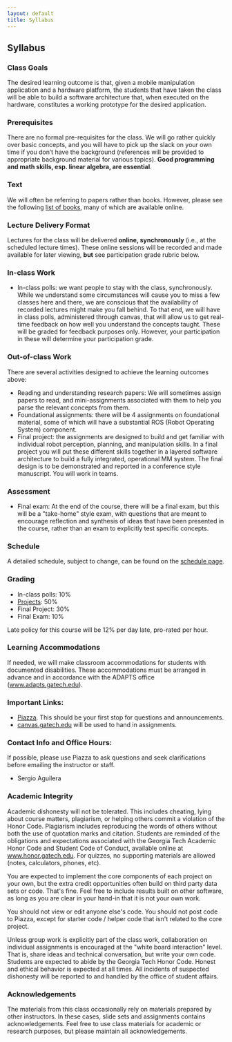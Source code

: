 ```yaml
---
layout: default
title: Syllabus
---
```


## Syllabus

### Class Goals
The desired learning outcome is that, given a mobile manipulation application and a hardware platform, the students that have taken the class will be able to build a software architecture that, when executed on the hardware, constitutes a working prototype for the desired application.

### Prerequisites
There are no formal pre-requisites for the class.  We will go rather quickly over basic concepts, and you will have to pick up the slack on your own time if you don’t have the background (references will be provided to appropriate background material for various topics). **Good programming and math skills, esp. linear algebra, are essential**.

### Text
We will often be referring to papers rather than books. However, please see the following [list of books](books.html), many of which are available online.

### Lecture Delivery Format
Lectures for the class will be delivered **online, synchronously** (i.e., at the scheduled lecture times). These online sessions will be recorded and made available for later viewing, **but** see participation grade rubric below.

### In-class Work
* In-class polls: we want people to stay with the class, synchronously. While we understand some circumstances will cause you to miss a few classes here and there, we are conscious that the availability of recorded lectures might make you fall behind. To that end, we will have in class polls, administered through canvas, that will allow us to get real-time feedback on how well you understand the concepts taught. These will be graded for feedback purposes only. However, your participation in these will determine your participation grade.

### Out-of-class Work
There are several activities designed to achieve the learning outcomes above:
* Reading and understanding research papers: We will sometimes assign papers to read, and mini-assignments associated with them to help you parse the relevant concepts from them.
* Foundational assignments: there will be 4 assignments on foundational material, some of which  will have a substantial ROS (Robot Operating System) component.
* Final project: the assignments are designed to build and get familiar with individual robot perception, planning, and manipulation skills. In a final project you will put these different skills together in a layered software architecture to build a fully integrated, operational MM system. The final design is to be demonstrated and reported in a conference style manuscript. You will work in teams.

### Assessment
* Final exam: At the end of the course, there will be a final exam, but this will be a "take-home" style exam, with questions that are meant to encourage reflection and synthesis of ideas that have been presented in the course, rather than an exam to explicitly test specific concepts.

### Schedule
A detailed schedule, subject to change, can be found on the [schedule page](schedule.html).

### Grading
<!-- * Lecture Summaries: 10% -->
* In-class polls: 10%
* [Projects](projects.md): 50%
* Final Project: 30%
* Final Exam: 10%

Late policy for this course will be 12% per day late, pro-rated per hour.

### Learning Accommodations
If needed, we will make classroom accommodations for students with documented disabilities. These accommodations must be arranged in advance and in accordance with the ADAPTS office (www.adapts.gatech.edu).

### Important Links:
* [Piazza](https://piazza.com/class/kjt82d7570m2e7). This should be your first stop for questions and announcements.
* [canvas.gatech.edu](https://canvas.gatech.edu/) will be used to hand in assignments.

### Contact Info and Office Hours:
If possible, please use Piazza to ask questions and seek clarifications before emailing the instructor or staff.
* Sergio Aguilera

### Academic Integrity
Academic dishonesty will not be tolerated. This includes cheating, lying about course matters, plagiarism, or helping others commit a violation of the Honor Code. Plagiarism includes reproducing the words of others without both the use of quotation marks and citation. Students are reminded of the obligations and expectations associated with the Georgia Tech Academic Honor Code and Student Code of Conduct, available online at www.honor.gatech.edu. For quizzes, no supporting materials are allowed (notes, calculators, phones, etc).

You are expected to implement the core components of each project on your own, but the extra credit opportunities often build on third party data sets or code. That's fine. Feel free to include results built on other software, as long as you are clear in your hand-in that it is not your own work.

You should not view or edit anyone else's code. You should not post code to Piazza, except for starter code / helper code that isn't related to the core project.

Unless group work is explicitly part of the class work, collaboration on individual assignments is encouraged at the "white board interaction" level. That is, share ideas and technical conversation, but write your own code. Students are expected to abide by the Georgia Tech Honor Code. Honest and ethical behavior is expected at all times. All incidents of suspected dishonesty will be reported to and handled by the office of student affairs.

### Acknowledgements
The materials from this class occasionally rely on materials prepared by other instructors. In these cases, slide sets and assignments contains acknowledgements. Feel free to use class materials for academic or research purposes, but please maintain all acknowledgements.

